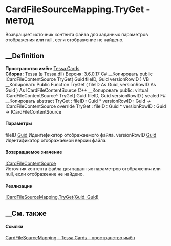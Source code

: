 # CardFileSourceMapping.TryGet - метод
Возвращает источник контента файла для заданных параметров отображения или
null, если отображение не найдено.
## __Definition
 **Пространство имён:** [Tessa.Cards](N_Tessa_Cards.htm)  
 **Сборка:** Tessa (в Tessa.dll) Версия: 3.6.0.17
C# __Копировать
     public ICardFileContentSource TryGet(
    	Guid fileID,
    	Guid versionRowID
    )
VB __Копировать
     Public Function TryGet ( 
    	fileID As Guid,
    	versionRowID As Guid
    ) As ICardFileContentSource
C++ __Копировать
     public:
    virtual ICardFileContentSource^ TryGet(
    	Guid fileID, 
    	Guid versionRowID
    ) sealed
F# __Копировать
     abstract TryGet : 
            fileID : Guid * 
            versionRowID : Guid -> ICardFileContentSource 
    override TryGet : 
            fileID : Guid * 
            versionRowID : Guid -> ICardFileContentSource 
#### Параметры
fileID [Guid](https://learn.microsoft.com/dotnet/api/system.guid)
    Идентификатор отображаемого файла.
versionRowID [Guid](https://learn.microsoft.com/dotnet/api/system.guid)
    Идентификатор отображаемой версии файла.
#### Возвращаемое значение
[ICardFileContentSource](T_Tessa_Cards_ICardFileContentSource.htm)  
Источник контента файла для заданных параметров отображения или null, если
отображение не найдено.
#### Реализации
[ICardFileSourceMapping.TryGet(Guid,
Guid)](M_Tessa_Cards_ICardFileSourceMapping_TryGet.htm)  
##  __См. также
#### Ссылки
[CardFileSourceMapping - ](T_Tessa_Cards_CardFileSourceMapping.htm)
[Tessa.Cards - пространство имён](N_Tessa_Cards.htm)
